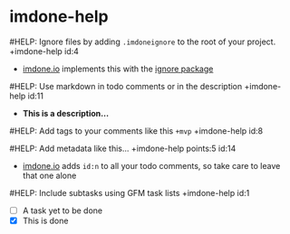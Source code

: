 imdone-help
====

#HELP: Ignore files by adding `.imdoneignore` to the root of your project. +imdone-help id:4
- [imdone.io](https://imdone.io) implements this with the [ignore package](https://www.npmjs.com/package/ignore)

#HELP: Use markdown in todo comments or in the description +imdone-help id:11
- **This is a description...**

#HELP: Add tags to your comments like this `+mvp` +imdone-help id:8

#HELP: Add metadata like this... +imdone-help points:5 id:14
- [imdone.io](https://imdone.io) adds `id:n` to all your todo comments, so take care to leave that one alone

#HELP: Include subtasks using GFM task lists +imdone-help id:1
- [ ] A task yet to be done
- [x] This is done
